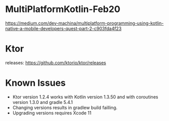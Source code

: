 # MultiPlatformKotlin-Feb20
 
https://medium.com/dev-machina/multiplatform-programming-using-kotlin-native-a-mobile-developers-quest-part-2-c903fda4f23

# Ktor
releases:
https://github.com/ktorio/ktor/releases

# Known Issues
- Ktor version 1.2.4 works with Kotlin version 1.3.50 and with coroutines version 1.3.0 and gradle 5.4.1
- Changing versions results in gradlew build failling. 
- Upgrading versions requires Xcode 11

